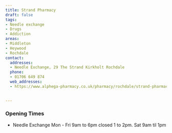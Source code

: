 ```yaml
---
title: Strand Pharmacy
draft: false
tags:
- Needle exchange
- Drugs
- Addiction
areas:
- Middleton
- Heywood
- Rochdale
contact:
  addresses:
  - Needle Exchange, 29 The Strand Kirkholt Rochdale
  phone:
  - 01706 649 874
  web_addresses:
  - https://www.alphega-pharmacy.co.uk/pharmacy/rochdale/strand-pharmacy 
  

---
```


### Opening Times
* Needle Exchange Mon - Fri 9am to 6pm closed 1 to 2pm. Sat 9am til 1pm
